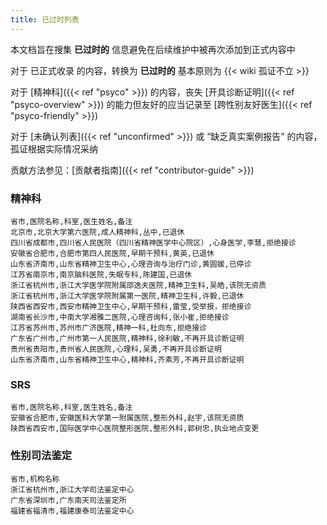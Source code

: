 ```yaml
---
title: 已过时列表
---
```


本文档旨在搜集 **已过时的** 信息避免在后续维护中被再次添加到正式内容中

对于 已正式收录 的内容，转换为 **已过时的** 基本原则为 {{< wiki 孤证不立 >}}

对于 [精神科]({{< ref "psyco" >}}) 的内容，丧失 [开具诊断证明]({{< ref "psyco-overview" >}}) 的能力但友好的应当记录至 [跨性别友好医生]({{< ref "psyco-friendly" >}})

对于 [未确认列表]({{< ref "unconfirmed" >}}) 或 “缺乏真实案例报告” 的内容，孤证根据实际情况采纳

贡献方法参见：[贡献者指南]({{< ref "contributor-guide" >}})

<!-- 按拼音排序以便于目视筛选 -->

<!--
规范化已过时的医疗资源备注

已退休：如被院方公示为已退休时使用
已停诊：已不在门诊出诊时使用
拒绝接诊：该医生仅不再受理跨性别时使用
该院无资质：即该院无资质受理
-->

### 精神科

```csv
省市,医院名称,科室,医生姓名,备注
北京市,北京大学第六医院,成人精神科,丛中,已退休
四川省成都市,四川省人民医院（四川省精神医学中心院区）,心身医学,李慧,拒绝接诊
安徽省合肥市,合肥市第四人民医院,早期干预科,黄英,已退休
山东省济南市,山东省精神卫生中心,心理咨询与治疗门诊,黄圆媛,已停诊
江苏省南京市,南京脑科医院,失眠专科,陈建国,已退休
浙江省杭州市,浙江大学医学院附属邵逸夫医院,精神卫生科,吴皓,该院无资质
浙江省杭州市,浙江大学医学院附属第一医院,精神卫生科,许毅,已退休
陕西省西安市,西安市精神卫生中心,早期干预科,雷莹,受举报，拒绝接诊
湖南省长沙市,中南大学湘雅二医院,心理咨询科,张小崔,拒绝接诊
江苏省苏州市,苏州市广济医院,精神一科,杜向东,拒绝接诊
广东省广州市,广州市第一人民医院,精神科,徐利敏,不再开具诊断证明
贵州省贵阳市,贵州省人民医院,心理科,吴勇,不再开具诊断证明
山东省济南市,山东省精神卫生中心,精神科,齐素芳,不再开具诊断证明
```

### SRS

```csv
省市,医院名称,科室,医生姓名,备注
安徽省合肥市,安徽医科大学第一附属医院,整形外科,赵宇,该院无资质
陕西省西安市,国际医学中心医院整形医院,整形外科,郭树忠,执业地点变更
```

### 性别司法鉴定

```csv
省市,机构名称
浙江省杭州市,浙江大学司法鉴定中心
广东省深圳市,广东南天司法鉴定所
福建省福清市,福建康泰司法鉴定中心
```
